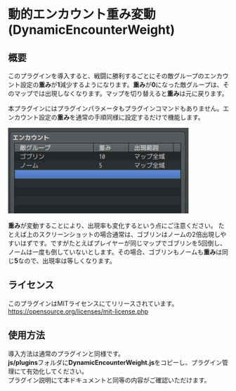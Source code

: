 # 動的エンカウント重み変動(DynamicEncounterWeight)

## 概要
このプラグインを導入すると、戦闘に勝利するごとにその敵グループのエンカウント設定の**重み**が**1**減少するようになります。**重み**が**0**になった敵グループは、そのマップでは出現しなくなります。マップを切り替えると**重み**は元に戻ります。

本プラグインにはプラグインパラメータもプラグインコマンドもありません。エンカウント設定の**重み**を通常の手順同様に設定するだけで機能します。

![DynamicEncounterWeight](https://github.com/nz-prism/RPG-Maker-MZ/blob/master/ReadmeImages/DynamicEncounterWeight1.png)

**重み**が変動することにより、出現率も変化するという点にご注意ください。
たとえば上のスクリーンショットの場合通常は、ゴブリンはノームの2倍出現しやすいはずです。ですがたとえばプレイヤーが同じマップでゴブリンを5回倒し、ノームは一度も倒していないとします。その場合、ゴブリンもノームも**重み**は同じ**5**なので、出現率は等しくなります。


## ライセンス
このプラグインはMITライセンスにてリリースされています。  
https://opensource.org/licenses/mit-license.php


## 使用方法
導入方法は通常のプラグインと同様です。  
**js/plugins**フォルダに**DynamicEncounterWeight.js**をコピーし、プラグイン管理にて有効化してください。  
プラグイン説明にて本ドキュメントと同等の内容がご確認いただけます。